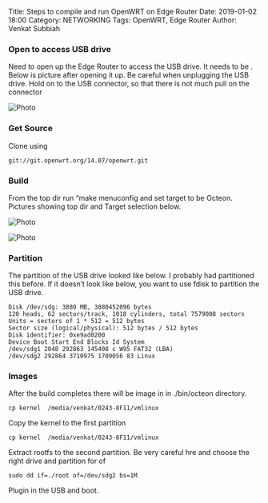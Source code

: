 Title: Steps to compile and run OpenWRT on Edge Router
Date: 2019-01-02 18:00
Category: NETWORKING
Tags: OpenWRT, Edge Router
Author:  Venkat Subbiah


### Open to access USB drive

Need to open up the Edge Router to access the USB drive. It needs to be . Below is picture after opening it up. Be careful when unplugging the USB drive. Hold on to the USB connector, so that there is not much pull on the connector

![Photo]({attach}edge_router.jpg)


### Get Source

Clone using

```
git://git.openwrt.org/14.07/openwrt.git
```


### Build

From the top dir run “make menuconfig and set target to be Octeon. Pictures showing top dir and Target selection below.


![Photo]({attach}dir_list.png)

![Photo]({attach}menu_config.png)


### Partition

The partition of the USB drive looked like below. I probably had partitioned this before. If it doesn’t look like below, you want to use fdisk to partition the USB drive.

```
Disk /dev/sdg: 3880 MB, 3880452096 bytes
120 heads, 62 sectors/track, 1018 cylinders, total 7579008 sectors
Units = sectors of 1 * 512 = 512 bytes
Sector size (logical/physical): 512 bytes / 512 bytes
Disk identifier: 0xe9ad0200
Device Boot Start End Blocks Id System 
/dev/sdg1 2048 292863 145408 c W95 FAT32 (LBA)
/dev/sdg2 292864 3710975 1709056 83 Linux
```


### Images

After the build completes there will be image in in ./bin/octeon directory.

```
cp kernel  /media/venkat/0243-8F11/vmlinux
```

Copy the kernel to the first partition

```
cp kernel  /media/venkat/0243-8F11/vmlinux
```

Extract rootfs to the second partition. Be very careful hre and choose the right drive and partition for of

```
sudo dd if=./root of=/dev/sdg2 bs=1M
```

Plugin in the USB and boot.
